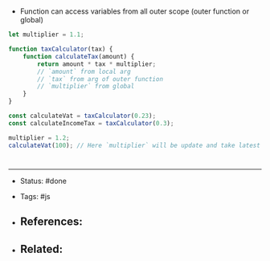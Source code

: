 # 
- Function can access variables from all outer scope (outer function or global)

```js
let multiplier = 1.1;

function taxCalculator(tax) {
    function calculateTax(amount) {
        return amount * tax * multiplier;
        // `amount` from local arg
        // `tax` from arg of outer function
        // `multiplier` from global
    }
}

const calculateVat = taxCalculator(0.23);
const calculateIncomeTax = taxCalculator(0.3);

multiplier = 1.2;
calculateVat(100); // Here `multiplier` will be update and take latest value
```


# 

---
- Status: #done 

- Tags: #js

- References:
	- 

- Related:
	- 
